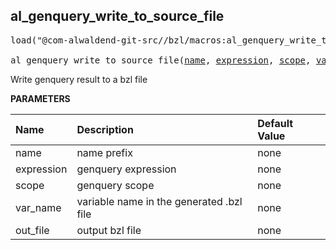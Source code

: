 <!-- Generated with Stardoc: http://skydoc.bazel.build -->



<a id="al_genquery_write_to_source_file"></a>

## al_genquery_write_to_source_file

<pre>
load("@com-alwaldend-git-src//bzl/macros:al_genquery_write_to_source_file.bzl", "al_genquery_write_to_source_file")

al_genquery_write_to_source_file(<a href="#al_genquery_write_to_source_file-name">name</a>, <a href="#al_genquery_write_to_source_file-expression">expression</a>, <a href="#al_genquery_write_to_source_file-scope">scope</a>, <a href="#al_genquery_write_to_source_file-var_name">var_name</a>, <a href="#al_genquery_write_to_source_file-out_file">out_file</a>)
</pre>

Write genquery result to a bzl file

**PARAMETERS**


| Name  | Description | Default Value |
| :------------- | :------------- | :------------- |
| <a id="al_genquery_write_to_source_file-name"></a>name |  name prefix   |  none |
| <a id="al_genquery_write_to_source_file-expression"></a>expression |  genquery expression   |  none |
| <a id="al_genquery_write_to_source_file-scope"></a>scope |  genquery scope   |  none |
| <a id="al_genquery_write_to_source_file-var_name"></a>var_name |  variable name in the generated .bzl file   |  none |
| <a id="al_genquery_write_to_source_file-out_file"></a>out_file |  output bzl file   |  none |


